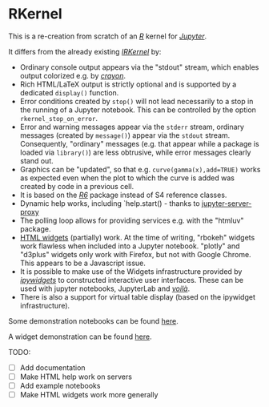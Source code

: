 # RKernel

This is a re-creation from scratch of an [*R*](http://www.r-project.org) kernel
for [*Jupyter*](http://juypter.org).

It differs from the already existing [*IRKernel*](http://irkernel.github.io) by:

  - Ordinary console output appears via the "stdout" stream, which enables
    output colorized e.g. by
    [*crayon*](https://cran.r-project.org/package=crayon).
  - Rich HTML/LaTeX output is strictly optional and is supported by a
    dedicated `display()` function.
  - Error conditions created by `stop()` will not lead necessarily to a stop 
    in the running of a Jupyter notebook. This can be controlled by the option 
    `rkernel_stop_on_error`.
  - Error and warning messages appear via the `stderr` stream, ordinary messages
    (created by `message()`) appear via the `stdout` stream. Consequently,
    "ordinary" messages (e.g. that appear while a package is loaded via
    `library()`) are less obtrusive, while error messages clearly stand out. 
  - Graphics can be "updated", so that e.g. `curve(gamma(x),add=TRUE)` 
    works as expected even when the 
    plot to which the curve is added was created by code in a previous cell. 
  - It is based on the [*R6*](https://cran.r-project.org/package=R6) package
    instead of S4 reference classes.
  - Dynamic help works, including `help.start() - thanks to [jupyter-server-proxy](https://pypi.org/project/jupyter-server-proxy/)
  - The polling loop allows for providing services e.g. with the "htmluv"
    package.
  - [HTML widgets](https://cran.r-project.org/?package) (partially) work. At the time of 
    writing, "rbokeh" widgets work flawless when included into a Jupyter notebook. 
    "plotly" and "d3plus" widgets only work with Firefox, but not with Google Chrome. 
    This appears to be a Javascript issue.
  - It is possible to make use of the Widgets infrastructure provided by
    [*ipywidgets*](https://ipywidgets.readthedocs.io) to constructed interactive
    user interfaces. These can be used with jupyter notebooks, JupyterLab and
    [*voilà*](https://voila.readthedocs.io).
  - There is also a support for virtual table display (based on the ipywidget
    infrastructure).
    
Some demonstration notebooks can be found [here](https://tmphub.elff.eu/user-redirect/).
    
A widget demonstration can be found [here](https://tmphub.elff.eu/user-redirect/voila/render/RKernel-demo-interact-logistic-regression.ipynb).
    
TODO:

  - [ ] Add documentation
  - [ ] Make HTML help work on servers
  - [ ] Add example notebooks
  - [ ] Make HTML widgets work more generally
